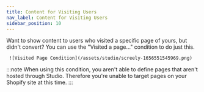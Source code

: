 ```yaml
---
title: Content for Visiting Users
nav_label: Content for Visiting Users
sidebar_position: 10
---
```


Want to show content to users who visited a specific page of yours, but didn't convert? You can use the "Visited a
page..." condition to do just this.

     ![Visited Page Condition](/assets/studio/screely-1656551545969.png)

:::note
When using this condition, you aren't able to define pages that aren't hosted through Studio. Therefore you're unable
to target pages on your Shopify site at this time.
:::



